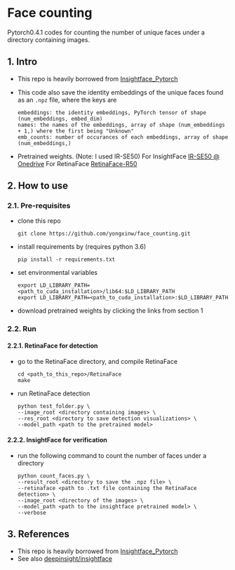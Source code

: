 # Face counting

Pytorch0.4.1 codes for counting the number of unique faces under a directory containing images.

## 1. Intro

- This repo is heavily borrowed from [Insightface_Pytorch](https://github.com/TreB1eN/InsightFace_Pytorch)
- This code also save the 
identity embeddings of the unique faces found as an ```.npz``` file, where the keys are 
    
    ```
    embeddings: the identity embeddings, PyTorch tensor of shape (num_embeddings, embed_dim)  
    names: the names of the embeddings, array of shape (num_embeddings + 1,) where the first being "Unknown"
    emb_counts: number of occurances of each embeddings, array of shape (num_embeddings,)
    ```
- Pretrained weights. (Note: I used IR-SE50) 
    For InsightFace [IR-SE50 @ Onedrive](https://1drv.ms/u/s!AhMqVPD44cDOhkPsOU2S_HFpY9dC)
    For RetinaFace [RetinaFace-R50](https://www.dropbox.com/s/53ftnlarhyrpkg2/retinaface-R50.zip?dl=0)
    
## 2. How to use

### 2.1. Pre-requisites

- clone this repo
  ```
  git clone https://github.com/yongxinw/face_counting.git
  ```

- install requirements by (requires python 3.6)
    ```
    pip install -r requirements.txt
    ```
- set environmental variables
    ```
    export LD_LIBRARY_PATH=<path_to_cuda_installation>/lib64:$LD_LIBRARY_PATH
    export LD_LIBRARY_PATH=<path_to_cuda_installation>:$LD_LIBRARY_PATH
    ```
- download pretrained weights by clicking the links from section 1


### 2.2. Run
#### 2.2.1. RetinaFace for detection
- go to the RetinaFace directory, and compile RetinaFace
    ```
    cd <path_to_this_repo>/RetinaFace
    make
    ```
- run RetinaFace detection
    ```
    python test_folder.py \
    --image_root <directory containing images> \
    --res_root <directory to save detection visualizations> \
    --model_path <path to the pretrained model>
    ```

#### 2.2.2. InsightFace for verification
- run the following command to count the number of faces under a directory
    ```
    python count_faces.py \
    --result_root <directory to save the .npz file> \
    --retinaface <path to .txt file containing the RetinaFace detection> \ 
    --image_root <directory of the images> \
    --model_path <path to the insightface pretrained model> \
    --verbose
    ```

## 3. References 

- This repo is heavily borrowed from [Insightface_Pytorch](https://github.com/TreB1eN/InsightFace_Pytorch)
- See also [deepinsight/insightface](https://github.com/deepinsight/insightface)